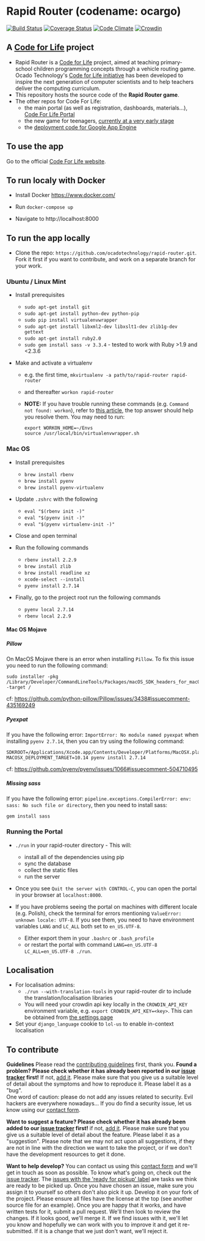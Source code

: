 # Rapid Router (codename: ocargo)

[![Build Status](https://travis-ci.org/ocadotechnology/rapid-router.svg?branch=master)](https://travis-ci.org/ocadotechnology/rapid-router)
[![Coverage Status](https://coveralls.io/repos/ocadotechnology/rapid-router/badge.svg?branch=master&service=github)](https://coveralls.io/github/ocadotechnology/rapid-router?branch=master)
[![Code Climate](https://codeclimate.com/github/ocadotechnology/rapid-router/badges/gpa.svg)](https://codeclimate.com/github/ocadotechnology/rapid-router)
[![Crowdin](https://d322cqt584bo4o.cloudfront.net/code-for-life/localized.svg)](https://crowdin.com/project/code-for-life)

## A  [Code for Life](https://www.codeforlife.education/) project
* Rapid Router is a [Code for Life](https://www.codeforlife.education/) project, aimed at teaching primary-school children programming concepts through a vehicle routing
  game. 
  Ocado Technology's [Code for Life initiative](https://www.codeforlife.education/) has been developed to inspire the next generation of computer scientists and to help teachers deliver the computing curriculum.
* This repository hosts the source code of the **Rapid Router game**.
* The other repos for Code For Life:
    * the main portal (as well as registration, dashboards, materials...), [Code For Life Portal](https://github.com/ocadotechnology/codeforlife-portal)
    * the new game for teenagers, [currently at a very early stage](https://github.com/ocadotechnology/aimmo)
    * the [deployment code for Google App Engine](https://github.com/ocadotechnology/codeforlife-deploy-appengine)

## To use the app
Go to the official [Code For Life website][c4l].

## To run localy with Docker

* Install Docker https://www.docker.com/

* Run `docker-compose up`

* Navigate to http://localhost:8000

## To run the app locally

* Clone the repo: `https://github.com/ocadotechnology/rapid-router.git`. Fork it first if you want to contribute, and work on a separate branch for your work.

### Ubuntu / Linux Mint
* Install prerequisites
    * `sudo apt-get install git`
    * `sudo apt-get install python-dev python-pip`
    * `sudo pip install virtualenvwrapper`
    * `sudo apt-get install libxml2-dev libxslt1-dev zlib1g-dev gettext`
    * `sudo apt-get install ruby2.0`
    * `sudo gem install sass -v 3.3.4` - tested to work with Ruby >1.9 and <2.3.6

* Make and activate a virtualenv
    * e.g. the first time, `mkvirtualenv -a path/to/rapid-router rapid-router`
    * and thereafter `workon rapid-router`
    * **NOTE:** If you have trouble running these commands (e.g. `Command not found: workon`), refer to [this article][virtualenv], the top answer should help you resolve them. You may need to run:

          export WORKON_HOME=~/Envs
          source /usr/local/bin/virtualenvwrapper.sh

### Mac OS
* Install prerequisites
    * `brew install rbenv`
    * `brew install pyenv`
    * `brew install pyenv-virtualenv`

* Update `.zshrc` with the following
    * `eval "$(rbenv init -)"`
    * `eval "$(pyenv init -)"`
    * `eval "$(pyenv virtualenv-init -)"`

* Close and open terminal

* Run the following commands
    * `rbenv install 2.2.9`
    * `brew install zlib`
    * `brew install readline xz`
    * `xcode-select --install`
    * `pyenv install 2.7.14`

* Finally, go to the project root run the following commands
  * `pyenv local 2.7.14`
  * `rbenv local 2.2.9`   

#### Mac OS Mojave

##### Pillow
On MacOS Mojave there is an error when installing `Pillow`.
To fix this issue you need to run the following command:
```
sudo installer -pkg /Library/Developer/CommandLineTools/Packages/macOS_SDK_headers_for_macOS_10.14.pkg -target /
``` 
cf: https://github.com/python-pillow/Pillow/issues/3438#issuecomment-435169249

##### Pyexpat
If you have the following error: `ImportError: No module named pyexpat` when installing `pyenv 2.7.14`, then you can try using the following command:
```
SDKROOT=/Applications/Xcode.app/Contents/Developer/Platforms/MacOSX.platform/Developer/SDKs/MacOSX10.14.sdk MACOSX_DEPLOYMENT_TARGET=10.14 pyenv install 2.7.14
```
cf: https://github.com/pyenv/pyenv/issues/1066#issuecomment-504710495

##### Missing sass
If you have the following error: `pipeline.exceptions.CompilerError: env: sass: No such file or directory`, then you need to install sass:
```
gem install sass
```

### Running the Portal
* `./run` in your rapid-router directory - This will:
    * install all of the dependencies using pip
    * sync the database
    * collect the static files
    * run the server
* Once you see `Quit the server with CONTROL-C`, you can open the portal in your browser at `localhost:8000`.

* If you have problems seeing the portal on machines with different locale (e.g. Polish), check the terminal for errors mentioning `ValueError: unknown locale: UTF-8`. If you see them, you need to have environment variables `LANG` and `LC_ALL` both set to `en_US.UTF-8`.
    * Either export them in your `.bashrc` or `.bash_profile`
    * or restart the portal with command `LANG=en_US.UTF-8 LC_ALL=en_US.UTF-8 ./run`.

## Localisation
* For localisation admins: 
    * `./run --with-translation-tools` in your rapid-router dir to include the translation/localisation libraries
    * You will need your crowdin api key locally in the `CROWDIN_API_KEY` environment variable, e.g. `export CROWDIN_API_KEY=<key>`. This can be obtained from [the settings page](https://crowdin.com/project/code-for-life/settings#integration)
* Set your `django_language` cookie to `lol-us` to enable in-context localisation

## To contribute
__Guidelines__ Please read the [contributing guidelines](CONTRIBUTING.md) first, thank you.
__Found a problem? Please check whether it has already been reported in our [issue tracker][issues] first!__ If not,
[add it][add-issue]. Please make sure that you give us a suitable level of detail about the symptoms and how to
reproduce it. Please label it as a "bug".<br>
One word of caution: please do not add any issues related to security. Evil hackers are everywhere nowadays... If you do find a security issue, let us know using our [contact form][c4l-contact-form].

__Want to suggest a feature? Please check whether it has already been added to our [issue tracker][issues] first!__ if
not, [add it][add-issue]. Please make sure that you give us a suitable level of detail about the feature. Please label
it as a "suggestion". Please note that we may not act upon all suggestions, if they are not in line with the direction
we want to take the project, or if we don't have the development resources to get it done.

__Want to help develop?__ You can contact us using this [contact form][c4l-contact-form] and we'll get in touch as soon as possible. To know what's going on, check out the [issue tracker][issues]. The
[issues with the 'ready for pickup' label][ready-for-pickup] are tasks we think are ready to be picked up. Once you have
chosen an issue, make sure you assign it to yourself so others don't also pick it up. Develop it on your fork of the
project. Please ensure all files have the license at the top (see another source file for an example). Once you are
happy that it works, and have written tests for it, submit a pull request. We'll then look to review the changes. If it
looks good, we'll merge it. If we find issues with it, we'll let you know and hopefully we can work with you to improve
it and get it re-submitted. If it is a change that we just don't want, we'll reject it.

[c4l]: https://www.codeforlife.education/
[virtualenv]: https://stackoverflow.com/a/13855464
[c4l-portal]: http://github.com/ocadotechnology/codeforlife-portal/
[c4l-contact-form]: https://www.codeforlife.education/contact/
[issues]: https://github.com/ocadotechnology/rapid-router/issues
[add-issue]: https://github.com/ocadotechnology/rapid-router/issues/new
[ready-for-pickup]: https://github.com/ocadotechnology/rapid-router/labels/ready%20for%20pickup
